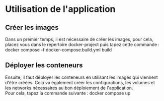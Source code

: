 # Utilisation de l'application
## Créer les images
Dans un premier temps, il est nécessaire de créer les images, pour cela, placez vous dans le répertoire docker-project puis tapez cette commande : 
docker compose -f docker-compose.build.yml build


## Déployer les conteneurs
Ensuite, il faut déployer les conteneurs en utilisant les images qui viennent d'être créées. Cela va également créer les configurations, les volumes et les networks nécessaires au bon déploiement de l'application.\
Pour cela, tapez la commande suivante : 
docker compose up
